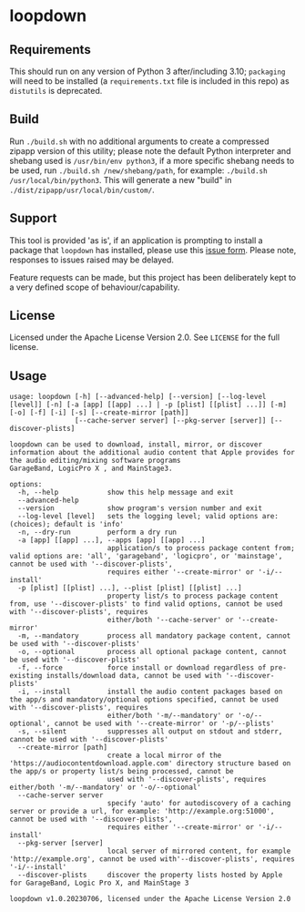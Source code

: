 # loopdown
## Requirements
This should run on any version of Python 3 after/including 3.10; `packaging` will need to be installed (a `requirements.txt` file is included in this repo) as `distutils` is deprecated.

## Build
Run `./build.sh` with no additional arguments to create a compressed zipapp version of this utility; please note the default Python interpreter and shebang used is `/usr/bin/env python3`, if a more specific shebang needs to be used, run `./build.sh /new/shebang/path`, for example: `./build.sh /usr/local/bin/python3`. This will generate a new "build" in `./dist/zipapp/usr/local/bin/custom/`.

## Support
This tool is provided 'as is', if an application is prompting to install a package that `loopdown` has installed, please use this [issue form](https://github.com/carlashley/loopdown/issues/new?assignees=carlashley&labels=install+prompt&projects=&template=package-install-prompt-issue.md&title= "raise an issue").
Please note, responses to issues raised may be delayed.

Feature requests can be made, but this project has been deliberately kept to a very defined scope of behaviour/capability.

## License
Licensed under the Apache License Version 2.0. See `LICENSE` for the full license.

## Usage
```
usage: loopdown [-h] [--advanced-help] [--version] [--log-level [level]] [-n] [-a [app] [[app] ...] | -p [plist] [[plist] ...]] [-m] [-o] [-f] [-i] [-s] [--create-mirror [path]]
                [--cache-server server] [--pkg-server [server]] [--discover-plists]

loopdown can be used to download, install, mirror, or discover information about the additional audio content that Apple provides for the audio editing/mixing software programs
GarageBand, LogicPro X , and MainStage3.

options:
  -h, --help            show this help message and exit
  --advanced-help
  --version             show program's version number and exit
  --log-level [level]   sets the logging level; valid options are: (choices); default is 'info'
  -n, --dry-run         perform a dry run
  -a [app] [[app] ...], --apps [app] [[app] ...]
                        application/s to process package content from; valid options are: 'all', 'garageband', 'logicpro', or 'mainstage', cannot be used with '--discover-plists',
                        requires either '--create-mirror' or '-i/--install'
  -p [plist] [[plist] ...], --plist [plist] [[plist] ...]
                        property list/s to process package content from, use '--discover-plists' to find valid options, cannot be used with '--discover-plists', requires
                        either/both '--cache-server' or '--create-mirror'
  -m, --mandatory       process all mandatory package content, cannot be used with '--discover-plists'
  -o, --optional        process all optional package content, cannot be used with '--discover-plists'
  -f, --force           force install or download regardless of pre-existing installs/download data, cannot be used with '--discover-plists'
  -i, --install         install the audio content packages based on the app/s and mandatory/optional options specified, cannot be used with '--discover-plists', requires
                        either/both '-m/--mandatory' or '-o/--optional', cannot be used with '--create-mirror' or '-p/--plists'
  -s, --silent          suppresses all output on stdout and stderr, cannot be used with '--discover-plists'
  --create-mirror [path]
                        create a local mirror of the 'https://audiocontentdownload.apple.com' directory structure based on the app/s or property list/s being processed, cannot be
                        used with '--discover-plists', requires either/both '-m/--mandatory' or '-o/--optional'
  --cache-server server
                        specify 'auto' for autodiscovery of a caching server or provide a url, for example: 'http://example.org:51000', cannot be used with '--discover-plists',
                        requires either '--create-mirror' or '-i/--install'
  --pkg-server [server]
                        local server of mirrored content, for example 'http://example.org', cannot be used with'--discover-plists', requires '-i/--install'
  --discover-plists     discover the property lists hosted by Apple for GarageBand, Logic Pro X, and MainStage 3

loopdown v1.0.20230706, licensed under the Apache License Version 2.0
```
